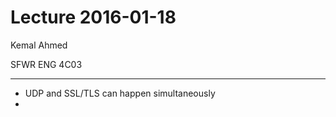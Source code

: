 # Lecture 2016-01-18

Kemal Ahmed

SFWR ENG 4C03

---------

* UDP and SSL/TLS can happen simultaneously
* ​